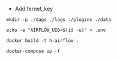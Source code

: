 - Add fernet_key
```
mkdir -p ./dags ./logs ./plugins ./data
```

```
echo -e "AIRFLOW_UID=$(id -u)" > .env
```

```
docker build -t h-airflow .
```

```
docker-compose up -f
```
